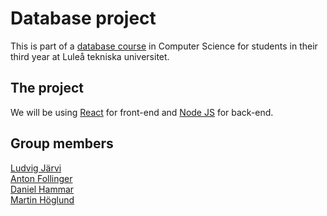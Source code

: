 # Database project

This is part of a [database course](https://www.ltu.se/edu/course/D00/D0018E/D0018E-Databasteknik-1.87206?kursView=kursplan) in Computer Science for students in their third year at Luleå tekniska universitet.

## The project
We will be using [React](https://react.dev) for front-end and [Node JS](https://nodejs.org/en) for back-end.

## Group members
[Ludvig Järvi](https://github.com/Jaevii)  
[Anton Follinger](https://github.com/Hundmat)   
[Daniel Hammar](https://github.com/DanielHammar)   
[Martin Höglund](https://github.com/LarsHajdronKolajder)  
